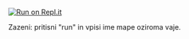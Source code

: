 [![Run on Repl.it](https://repl.it/badge/github/rp-ntf/vaje-2019-2020)](https://repl.it/badge/github/rp-ntf/vaje-2019-2020)

Zazeni: pritisni "run" in vpisi ime mape oziroma vaje.
